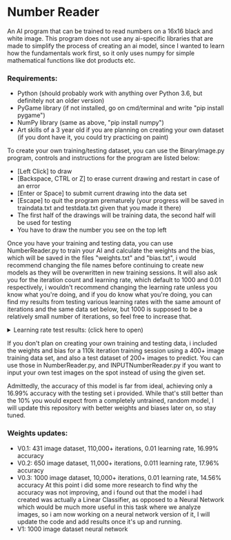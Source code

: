 # Number Reader
An AI program that can be trained to read numbers on a 16x16 black and white image. This program does not use any ai-specific libraries that are made to simplify the process of creating an ai model, since I wanted to learn how the fundamentals work first, so it only uses numpy for simple mathematical functions like dot products etc. 

### Requirements:
- Python (should probably work with anything over Python 3.6, but definitely not an older version)
- PyGame library (if not installed, go on cmd/terminal and write "pip install pygame")
- NumPy library (same as above, "pip install numpy")
- Art skills of a 3 year old if you are planning on creating your own dataset (if you dont have it, you could try practicing on paint)

To create your own training/testing dataset, you can use the BinaryImage.py program, controls and instructions for the program are listed below:

- [Left Click] to draw
- [Backspace, CTRL or Z] to erase current drawing and restart in case of an error
- [Enter or Space] to submit current drawing into the data set
- [Escape] to quit the program prematurely (your progress will be saved in traindata.txt and testdata.txt given that you made it there)
- The first half of the drawings will be training data, the second half will be used for testing
- You have to draw the number you see on the top left

Once you have your training and testing data, you can use NumberReader.py to train your AI and calculate the weights and the bias, which will be saved in the files "weights.txt" and "bias.txt", i would recommend changing the file names before continuing to create new models as they will be overwritten in new training sessions. It will also ask you for the iteration count and learning rate, which default to 1000 and 0.01 respectively, i wouldn't recommend changing the learning rate unless you know what you're doing, and if you do know what you're doing, you can find my results from testing various learning rates with the same amount of iterations and the same data set below, but 1000 is supposed to be a relatively small number of iterations, so feel free to increase that.

<details><summary>Learning rate test results: (click here to open)</summary>
<p>

<img width="472" alt="image" src="https://user-images.githubusercontent.com/96302110/209546184-a95e89fd-1bca-4bcb-836b-9cf812861a41.png">

</p>
</details>

If you don't plan on creating your own training and testing data, i included the weights and bias for a 110k iteration training session using a 400+ image training data set, and also a test dataset of 200+ images to predict. You can use those in NumberReader.py, and INPUTNumberReader.py if you want to input your own test images on the spot instead of using the given set.

Admittedly, the accuracy of this model is far from ideal, achieving only a 16.99% accuracy with the testing set i provided. While that's still better than the 10% you would expect from a completely untrained, random model, I will update this repository with better weights and biases later on, so stay tuned.

### Weights updates:
- V0.1: 431 image dataset, 110,000+ iterations, 0.01 learning rate, 16.99% accuracy
- V0.2: 650 image dataset, 11,000+ iterations, 0.011 learning rate, 17.96% accuracy
- V0.3: 1000 image dataset, 10,000+ iterations, 0.01 learning rate, 14.56% accuracy
 At this point i did some more research to find why the accuracy was not improving, and i found out that the model i had created was actually a Linear Classifier, as opposed to a Neural Network which would be much more useful in this task where we analyze images, so i am now working on a neural network version of it, I will update the code and add results once it's up and running.
- V1: 1000 image dataset neural network
